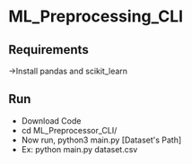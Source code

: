 # ML_Preprocessing_CLI

## **Requirements**

->Install pandas and scikit_learn

## Run

* Download Code
* cd ML_Preprocessor_CLI/
* Now run, python3 main.py [Dataset's Path]
* Ex: python main.py dataset.csv
